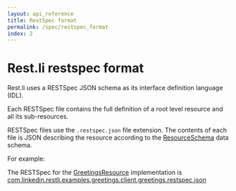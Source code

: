 ```yaml
---
layout: api_reference
title: RestSpec format
permalink: /spec/restspec_format
index: 2
---
```


# Rest.li restspec format

Rest.li uses a RESTSpec JSON schema as its interface definition language
(IDL).

Each RESTSpec file contains the full definition of a root level resource
and all its sub-resources.

RESTSpec files use the `.restspec.json` file extension. The contents of
each file is JSON describing the resource according to the
[ResourceSchema](https://github.com/linkedin/rest.li/blob/master/restli-common/src/main/pegasus/com/linkedin/restli/restspec/ResourceSchema.pdsc)
data schema.

For example:

The RESTSpec for the
[GreetingsResource](https://github.com/linkedin/rest.li/blob/master/restli-int-test-server/src/main/java/com/linkedin/restli/examples/greetings/server/GreetingsResourceImpl.java)
implementation is
[com.linkedin.restli.examples.greetings.client.greetings.restspec.json](https://github.com/linkedin/rest.li/blob/master/restli-int-test-api/src/main/idl/com.linkedin.restli.examples.greetings.client.greetings.restspec.json)
